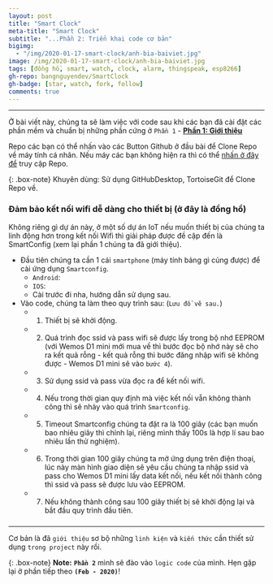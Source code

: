 ```yaml
---
layout: post
title: "Smart Clock"
meta-title: "Smart Clock"
subtitle: "...Phần 2: Triển khai code cơ bản"
bigimg:
  - "/img/2020-01-17-smart-clock/anh-bia-baiviet.jpg"
image: /img/2020-01-17-smart-clock/anh-bia-baiviet.jpg
tags: [đồng hồ, smart, watch, clock, alarm, thingspeak, esp8266]
gh-repo: bangnguyendev/SmartClock
gh-badge: [star, watch, fork, follow]
comments: true
---
```

----------------------------------------------------------------------------
Ở bài viết này, chúng ta sẽ làm việc với code sau khi các bạn đã cài đặt các phần mềm và chuẩn bị những phần cứng ở `Phần 1` - [**Phần 1: Giới thiệu**](https://bangnguyendev.github.io/2020-01-17-smart-clock/)

Repo các bạn có thể nhấn vào các Button Github ở đầu bài để Clone Repo về máy tính cá nhân. Nếu máy các bạn không hiện ra thì có thể [nhấn ở đây để](https://github.com/bangnguyendev/SmartClock/ "Smart Clock") truy cập Repo.

{: .box-note}
Khuyên dùng: Sử dụng GitHubDesktop, TortoiseGit để Clone Repo về.


### Đảm bảo kết nối wifi dễ dàng cho thiết bị (ở đây là đồng hồ)
Không riêng gì dự án này, ở một số dự án IoT nếu muốn thiết bị của chúng ta linh động hơn trong kết nối Wifi thì giải pháp được đề cập đến là SmartConfig (xem lại phần 1 chúng ta đã giới thiệu).
  - Đầu tiên chúng ta cần 1 cái `smartphone` (máy tính bảng gì củng được) để cài ứng dụng `Smartconfig`.
    - `Android`:
    - `IOS`:
    - Cài trước đi nha, hướng dẫn sử dụng sau.
  - Vào code, chúng ta làm theo quy trình sau: (`Lưu đồ vẽ sau.`)
    - 1. Thiết bị sẽ khởi động.
    - 2. Quá trình đọc ssid và pass wifi sẽ được lấy trong bộ nhớ EEPROM (với Wemos D1 mini mới mua về thì bước đọc bộ nhớ này sẽ cho ra kết quả rỗng - kết quả rỗng thì bước đăng nhập wifi sẽ không được - Wemos D1 mini sẽ vào `bước 4`).
    - 3. Sử dụng ssid và pass vừa đọc ra để kết nối wifi.
    - 4. Nếu trong thời gian quy định mà việc kết nối vẫn không thành công thì sẽ nhảy vào quá trình `Smartconfig`.
    - 5. Timeout Smartconfig chúng ta đặt ra là 100 giây (các bạn muốn bao nhiêu giây thì chỉnh lại, riêng mình thấy 100s là hợp lí sau bao nhiêu lần thử nghiệm).
    - 6. Trong thời gian 100 giây chúng ta mở ứng dụng trên điện thoại, lúc này màn hình giao diện sẽ yêu cầu chúng ta nhập ssid và pass cho Wemos D1 mini lấy data kết nối, nếu kết nối thành công thì ssid và pass sẽ được lưu vào EEPROM.
    - 7. Nếu không thành công sau 100 giây thiết bị sẽ khởi động lại và bắt đầu quy trình đầu tiên.


### 

### 


------------------------------------------------------------

Cơ bản là đã `giới thiệu` sơ bộ những `linh kiện` và `kiến thức` cần thiết sử dụng `trong project` này rồi.

{: .box-note}
**Note:** **`Phần 2`** mình sẽ đào vào `logic code` của mình. Hẹn gặp lại ở phần tiếp theo **`(Feb - 2020)`**!

